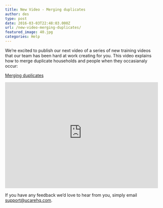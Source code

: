 ```yaml
---
title: New Video - Merging duplicates
author: des
type: post
date: 2016-03-03T22:48:03.000Z
url: /new-video-merging-duplicates/
featured_image: 40.jpg
categories: Help
---
```


We’re excited to publish our next video of a series of new training videos that our team has been hard at work creating for you. This video explains how to merge duplicate households and people when they occasianaly occur:

[Merging duplicates](https://ucare.zendesk.com/hc/en-us/articles/217188298-Merging-duplicates)

<iframe style="max-width: 100%;" src="https://www.youtube-nocookie.com/embed/s-CWuE-NhTo?rel=0&amp;showinfo=0" width="620" height="349" frameborder="0" allowfullscreen=""></iframe>

If you have any feedback we’d love to hear from you, simply email support@ucarehq.com.